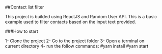 ##Contact list filter

This project is builded using ReactJS and Random User API. This is a basic example used to filter contacts based on the input text provided.

###How to start

1- Clone the project
2- Go to the project folder
3- Open a terminal on current directory
4- run the follow commands:
    #yarn install
    #yarn start